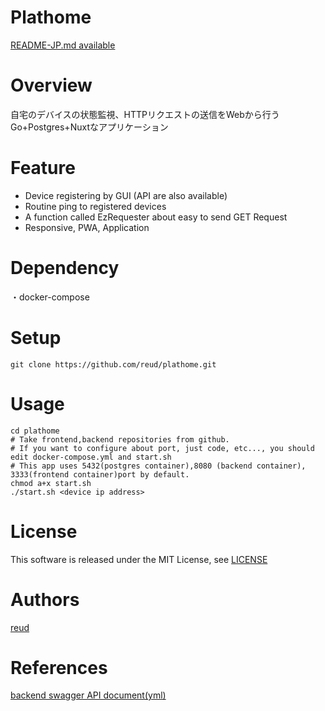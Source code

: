 Plathome
===

[README-JP.md available](https://github.com/reud/plathome/blob/master/README-JP.md)

# Overview
自宅のデバイスの状態監視、HTTPリクエストの送信をWebから行うGo+Postgres+Nuxtなアプリケーション

# Feature
- Device registering by GUI (API are also available)
- Routine ping to registered devices
- A function called EzRequester about easy to send GET Request
- Responsive, PWA, Application

# Dependency
・docker-compose

# Setup

```
git clone https://github.com/reud/plathome.git
```

# Usage

```
cd plathome
# Take frontend,backend repositories from github.
# If you want to configure about port, just code, etc..., you should edit docker-compose.yml and start.sh
# This app uses 5432(postgres container),8080 (backend container), 3333(frontend container)port by default.
chmod a+x start.sh
./start.sh <device ip address>
```

# License
This software is released under the MIT License,  see [LICENSE](https://github.com/reud/MIT_LICENSE/blob/master/LICENSE)

# Authors
[reud](https://github.com/reud)

# References
[backend swagger API document(yml)](https://github.com/reud/plathome-backend/blob/master/swagger.yaml)
